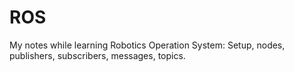 # ROS

My notes while learning Robotics Operation System: 
Setup, nodes, publishers, subscribers, messages, topics.
